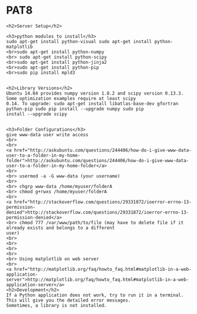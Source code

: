 # PAT8

	<h2>Server Setup</h2>

	<h3>python modules to install</h3>
	sudo apt-get install python-visual sudo apt-get install python-matplotlib
	<br>sudo apt-get install python-numpy
	<br> sudo apt-get install python-scipy
	<br>sudo apt-get install python-jinja2
	<br>sudo apt-get install python-pip
	<br>sudo pip install mpld3


	<h2>Library Versions</h2>
	Ubuntu 14.04 provides numpy version 1.8.2 and scipy version 0.13.3. Some optimization examples require at least scipy
	0.14. To upgrade: sudo apt-get install libatlas-base-dev gfortran python-pip sudo pip install --upgrade numpy sudo pip
	install --upgrade scipy


	<h3>Folder Configurations</h3>
	give www-data user write access
	<br>
	<br>
	<a href="http://askubuntu.com/questions/244406/how-do-i-give-www-data-user-to-a-folder-in-my-home-folder">http://askubuntu.com/questions/244406/how-do-i-give-www-data-user-to-a-folder-in-my-home-folder</a>
	<br>
	<br> usermod -a -G www-data (your username)
	<br>
	<br> chgrp www-data /home/myuser/folderA
	<br> chmod g+rwxs /home/myuser/folderA
	<br>
	<a href="http://stackoverflow.com/questions/29331872/ioerror-errno-13-permission-denied">http://stackoverflow.com/questions/29331872/ioerror-errno-13-permission-denied</a>
	<br> chmod 777 /var/www/path/to/file (may have to delete file if it already exists and belongs to a different
	user)
	<br>
	<br>
	<br>
	<br>
	<br> Using matplotlib on web server
	<br>
	<a href="http://matplotlib.org/faq/howto_faq.html#matplotlib-in-a-web-application-server">http://matplotlib.org/faq/howto_faq.html#matplotlib-in-a-web-application-server</a>
	<h2>Development</h2>
	If a Python application does not work, try to run it in a terminal. This will give you the detailed error messages.
	Sometimes, a library is not installed.




